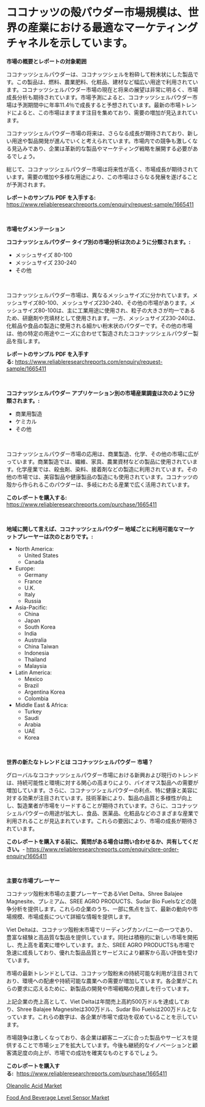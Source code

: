 <p><h1>ココナッツの殻パウダー市場規模は、世界の産業における最適なマーケティングチャネルを示しています。</h1></p><p><strong>市場の概要とレポートの対象範囲</strong></p>
<p><p>ココナッツシェルパウダーは、ココナッツシェルを粉砕して粉末状にした製品です。この製品は、燃料、農業肥料、化粧品、建材など幅広い用途で利用されています。ココナッツシェルパウダー市場の現在と将来の展望は非常に明るく、市場成長分析も期待されています。市場予測によると、ココナッツシェルパウダー市場は予測期間中に年率11.4％で成長すると予想されています。最新の市場トレンドによると、この市場はますます注目を集めており、需要の増加が見込まれています。</p><p>ココナッツシェルパウダー市場の将来は、さらなる成長が期待されており、新しい用途や製品開発が進んでいくと考えられています。市場内での競争も激しくなる見込みであり、企業は革新的な製品やマーケティング戦略を展開する必要があるでしょう。</p><p>総じて、ココナッツシェルパウダー市場は将来性が高く、市場成長が期待されています。需要の増加や多様な用途により、この市場はさらなる発展を遂げることが予測されます。</p></p>
<p><strong>レポートのサンプル PDF を入手する:</strong> <a href="https://www.reliableresearchreports.com/enquiry/request-sample/1665411">https://www.reliableresearchreports.com/enquiry/request-sample/1665411</a></p>
<p>&nbsp;</p>
<p><strong>市場セグメンテーション</strong></p>
<p><strong>ココナッツシェルパウダー タイプ別の市場分析は次のように分類されます。:</strong></p>
<p><ul><li>メッシュサイズ 80-100</li><li>メッシュサイズ 230-240</li><li>その他</li></ul></p>
<p>&nbsp;</p>
<p><p>ココナッツシェルパウダー市場は、異なるメッシュサイズに分かれています。メッシュサイズ80-100、メッシュサイズ230-240、その他の市場があります。メッシュサイズ80-100は、主に工業用途に使用され、粒子の大きさが均一であるため、研磨剤や充填材として使用されます。一方、メッシュサイズ230-240は、化粧品や食品の製造に使用される細かい粉末状のパウダーです。その他の市場は、他の特定の用途やニーズに合わせて製造されたココナッツシェルパウダー製品を指します。</p></p>
<p><strong>レポートのサンプル PDF を入手する:</strong>&nbsp;<a href="https://www.reliableresearchreports.com/enquiry/request-sample/1665411">https://www.reliableresearchreports.com/enquiry/request-sample/1665411</a></p>
<p>&nbsp;</p>
<p><strong> ココナッツシェルパウダー アプリケーション別の市場産業調査は次のように分類されます。:</strong></p>
<p><ul><li>商業用製造</li><li>ケミカル</li><li>その他</li></ul></p>
<p>&nbsp;</p>
<p><p>ココナッツシェルパウダー市場の応用は、商業製造、化学、その他の市場に広がっています。商業製造では、繊維、家具、農業資材などの製品に使用されています。化学産業では、殺虫剤、染料、接着剤などの製造に利用されています。その他の市場では、美容製品や健康製品の製造にも使用されています。ココナッツの殻から作られるこのパウダーは、多岐にわたる産業で広く活用されています。</p></p>
<p><strong>このレポートを購入する:</strong>&nbsp; <a href="https://www.reliableresearchreports.com/purchase/1665411">https://www.reliableresearchreports.com/purchase/1665411</a></p>
<p>&nbsp;</p>
<p><strong>地域に関して言えば、ココナッツシェルパウダー 地域ごとに利用可能なマーケットプレーヤーは次のとおりです。:</strong></p>
<p><ul>
    <li>
        North America:
        <ul>
            <li>United States</li>
            <li>Canada</li>
        </ul>
    </li>
    <li>
        Europe:
        <ul>
            <li>Germany</li>
            <li>France</li>
            <li>U.K.</li>
            <li>Italy</li>
            <li>Russia</li>
        </ul>
    </li>
    <li>
        Asia-Pacific:
        <ul>
            <li>China</li>
            <li>Japan</li>
            <li>South Korea</li>
            <li>India</li>
            <li>Australia</li>
            <li>China Taiwan</li>
            <li>Indonesia</li>
            <li>Thailand</li>
            <li>Malaysia</li>
        </ul>
    </li>
    <li>
        Latin America:
        <ul>
            <li>Mexico</li>
            <li>Brazil</li>
            <li>Argentina Korea</li>
            <li>Colombia</li>
        </ul>
    </li>
    <li>
        Middle East & Africa:
        <ul>
            <li>Turkey</li>
            <li>Saudi</li>
            <li>Arabia</li>
            <li>UAE</li>
            <li>Korea</li>
        </ul>
    </li>
    </ul></p>
<p>&nbsp;</p>
<p><strong>世界の新たなトレンドとは ココナッツシェルパウダー 市場？</strong></p>
<p><p>グローバルなココナッツシェルパウダー市場における新興および現行のトレンドは、持続可能性と環境に対する関心の高まりにより、バイオマス製品への需要が増加しています。さらに、ココナッツシェルパウダーの利点、特に健康と美容に対する効果が注目されています。技術革新により、製品の品質と多様性が向上し、製造業者が市場をリードすることが期待されています。さらに、ココナッツシェルパウダーの用途が拡大し、食品、医薬品、化粧品などのさまざまな産業で利用されることが見込まれています。これらの要因により、市場の成長が期待されています。</p></p>
<p><strong>このレポートを購入する前に、質問がある場合は問い合わせるか、共有してください。</strong>- <a href="https://www.reliableresearchreports.com/enquiry/pre-order-enquiry/1665411">https://www.reliableresearchreports.com/enquiry/pre-order-enquiry/1665411</a></p>
<p>&nbsp;</p>
<p><strong>主要な市場プレーヤー</strong></p>
<p><p>ココナッツ殻粉末市場の主要プレーヤーであるViet Delta、Shree Balajee Magnesite、プレミアム、SREE AGRO PRODUCTS、Sudar Bio Fuelsなどの競争分析を提供します。これらの企業のうち、一部に焦点を当て、最新の動向や市場規模、市場成長について詳細な情報を提供します。</p><p>Viet Deltaは、ココナッツ殻粉末市場でリーディングカンパニーの一つであり、豊富な経験と高品質な製品を提供しています。同社は積極的に新しい市場を開拓し、売上高を着実に増やしています。また、SREE AGRO PRODUCTSも市場で急速に成長しており、優れた製品品質とサービスにより顧客から高い評価を受けています。</p><p>市場の最新トレンドとしては、ココナッツ殻粉末の持続可能な利用が注目されており、環境への配慮や持続可能な農業への需要が増加しています。各企業がこれらの要求に応えるために、新製品の開発や市場戦略の見直しを行っています。</p><p>上記企業の売上高として、Viet Deltaは年間売上高約500万ドルを達成しており、Shree Balajee Magnesiteは300万ドル、Sudar Bio Fuelsは200万ドルとなっています。これらの数字は、各企業が市場で成功を収めていることを示しています。</p><p>市場競争は激しくなっており、各企業は顧客ニーズに合った製品やサービスを提供することで市場シェアを拡大しています。今後も継続的なイノベーションと顧客満足度の向上が、市場での成功を確実なものとするでしょう。</p></p>
<p><strong>このレポートを購入する:</strong>&nbsp;&nbsp;<a href="https://www.reliableresearchreports.com/purchase/1665411">https://www.reliableresearchreports.com/purchase/1665411</a></p>
<p><p><a href="https://crocus-run-b5a.notion.site/Oleanolic-Acid-Market-Growth-Market-Trends-COVID-19-Impact-and-Forecasts-for-period-from-2024-2-cdbd6bc3c6754aa79b6993f23d9930c3">Oleanolic Acid Market</a></p><p><a href="https://github.com/santosh758595/Market-Research-Report-List-4/blob/main/food-and-beverage-level-sensor-market.md">Food And Beverage Level Sensor Market</a></p></p>